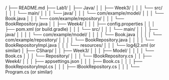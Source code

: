 /
├── README.md
├── Lab1/
│   ├── Java/
│   │   ├── Week3/
│   │   │   └── src/
│   │   │       └── main/
│   │   │           └── java/
│   │   │               └── com/example/model/
│   │   │                   └── Book.java
│   │   │               └── com/example/repository/
│   │   │                   └── BookRepository.java
│   │   ├── Week4/
│   │   │   ├── config.properties
│   │   │   ├── pom.xml (or build.gradle)
│   │   │   └── src/
│   │   │       └── main/
│   │   │           ├── java/
│   │   │           │   └── com/example/model/
│   │   │           │       └── Book.java
│   │   │           │   └── com/example/repository/
│   │   │           │       └── BookRepository.java
│   │   │           │       └── BookRepositoryImpl.java
│   │   │           └── resources/
│   │   │               └── log4j2.xml (or similar)
│   ├── CSharp/
│   │   ├── Week3/
│   │   │   ├── Model/
│   │   │   │   └── Book.cs
│   │   │   └── Repository/
│   │   │       └── IBookRepository.cs
│   │   ├── Week4/
│   │   │   ├── appsettings.json
│   │   │   ├── Book.cs
│   │   │   ├── BookRepositoryImpl.cs
│   │   │   ├── IBookRepository.cs
│   │   │   └── Program.cs (or similar)